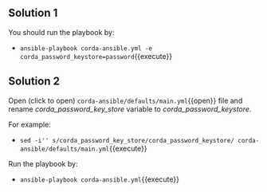 ## Solution 1

You should run the playbook by:

- `ansible-playbook corda-ansible.yml -e corda_password_keystore=password`{{execute}}

## Solution 2

Open (click to open) `corda-ansible/defaults/main.yml`{{open}} file and rename *corda_password_key_store* variable to *corda_password_keystore*.

For example:

- `sed -i'' s/corda_password_key_store/corda_password_keystore/ corda-ansible/defaults/main.yml`{{execute}}

Run the playbook by:

- `ansible-playbook corda-ansible.yml`{{execute}}
